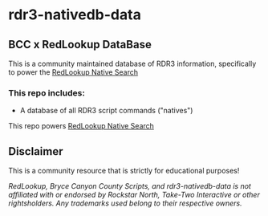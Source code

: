 # rdr3-nativedb-data

## BCC x RedLookup DataBase

This is a community maintained database of RDR3 information, specifically to power the  [RedLookup  Native Search](https://redlookup.com/natives)


### This repo includes:

- A database of all RDR3 script commands ("natives")


This repo powers [RedLookup  Native Search](https://redlookup.com/natives)


## Disclaimer
This is a community resource that is strictly for educational purposes!

_RedLookup, Bryce Canyon County Scripts, and rdr3-nativedb-data is not affiliated with or endorsed by Rockstar North, Take-Two Interactive or other rightsholders. Any trademarks used belong to their respective owners._
